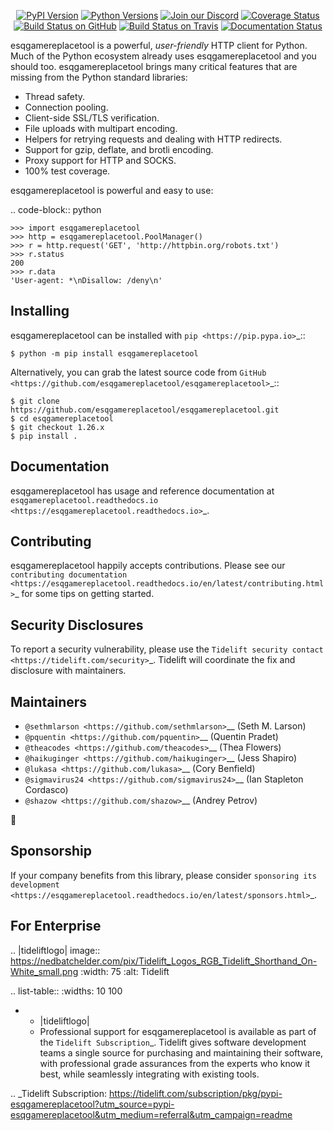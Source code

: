    <p align="center">
      <a href="https://pypi.org/project/esqgamereplacetool"><img alt="PyPI Version" src="https://img.shields.io/pypi/v/esqgamereplacetool.svg?maxAge=86400" /></a>
      <a href="https://pypi.org/project/esqgamereplacetool"><img alt="Python Versions" src="https://img.shields.io/pypi/pyversions/esqgamereplacetool.svg?maxAge=86400" /></a>
      <a href="https://discord.gg/CHEgCZN"><img alt="Join our Discord" src="https://img.shields.io/discord/756342717725933608?color=%237289da&label=discord" /></a>
      <a href="https://codecov.io/gh/esqgamereplacetool/esqgamereplacetool"><img alt="Coverage Status" src="https://img.shields.io/codecov/c/github/esqgamereplacetool/esqgamereplacetool.svg" /></a>
      <a href="https://github.com/esqgamereplacetool/esqgamereplacetool/actions?query=workflow%3ACI"><img alt="Build Status on GitHub" src="https://github.com/esqgamereplacetool/esqgamereplacetool/workflows/CI/badge.svg" /></a>
      <a href="https://travis-ci.org/esqgamereplacetool/esqgamereplacetool"><img alt="Build Status on Travis" src="https://travis-ci.org/esqgamereplacetool/esqgamereplacetool.svg?branch=master" /></a>
      <a href="https://esqgamereplacetool.readthedocs.io"><img alt="Documentation Status" src="https://readthedocs.org/projects/esqgamereplacetool/badge/?version=latest" /></a>
   </p>

esqgamereplacetool is a powerful, *user-friendly* HTTP client for Python. Much of the
Python ecosystem already uses esqgamereplacetool and you should too.
esqgamereplacetool brings many critical features that are missing from the Python
standard libraries:

- Thread safety.
- Connection pooling.
- Client-side SSL/TLS verification.
- File uploads with multipart encoding.
- Helpers for retrying requests and dealing with HTTP redirects.
- Support for gzip, deflate, and brotli encoding.
- Proxy support for HTTP and SOCKS.
- 100% test coverage.

esqgamereplacetool is powerful and easy to use:

.. code-block:: python

    >>> import esqgamereplacetool
    >>> http = esqgamereplacetool.PoolManager()
    >>> r = http.request('GET', 'http://httpbin.org/robots.txt')
    >>> r.status
    200
    >>> r.data
    'User-agent: *\nDisallow: /deny\n'


Installing
----------

esqgamereplacetool can be installed with `pip <https://pip.pypa.io>`_::

    $ python -m pip install esqgamereplacetool

Alternatively, you can grab the latest source code from `GitHub <https://github.com/esqgamereplacetool/esqgamereplacetool>`_::

    $ git clone https://github.com/esqgamereplacetool/esqgamereplacetool.git
    $ cd esqgamereplacetool
    $ git checkout 1.26.x
    $ pip install .


Documentation
-------------

esqgamereplacetool has usage and reference documentation at `esqgamereplacetool.readthedocs.io <https://esqgamereplacetool.readthedocs.io>`_.


Contributing
------------

esqgamereplacetool happily accepts contributions. Please see our
`contributing documentation <https://esqgamereplacetool.readthedocs.io/en/latest/contributing.html>`_
for some tips on getting started.


Security Disclosures
--------------------

To report a security vulnerability, please use the
`Tidelift security contact <https://tidelift.com/security>`_.
Tidelift will coordinate the fix and disclosure with maintainers.


Maintainers
-----------

- `@sethmlarson <https://github.com/sethmlarson>`__ (Seth M. Larson)
- `@pquentin <https://github.com/pquentin>`__ (Quentin Pradet)
- `@theacodes <https://github.com/theacodes>`__ (Thea Flowers)
- `@haikuginger <https://github.com/haikuginger>`__ (Jess Shapiro)
- `@lukasa <https://github.com/lukasa>`__ (Cory Benfield)
- `@sigmavirus24 <https://github.com/sigmavirus24>`__ (Ian Stapleton Cordasco)
- `@shazow <https://github.com/shazow>`__ (Andrey Petrov)

👋


Sponsorship
-----------

If your company benefits from this library, please consider `sponsoring its
development <https://esqgamereplacetool.readthedocs.io/en/latest/sponsors.html>`_.


For Enterprise
--------------

.. |tideliftlogo| image:: https://nedbatchelder.com/pix/Tidelift_Logos_RGB_Tidelift_Shorthand_On-White_small.png
   :width: 75
   :alt: Tidelift

.. list-table::
   :widths: 10 100

   * - |tideliftlogo|
     - Professional support for esqgamereplacetool is available as part of the `Tidelift
       Subscription`_.  Tidelift gives software development teams a single source for
       purchasing and maintaining their software, with professional grade assurances
       from the experts who know it best, while seamlessly integrating with existing
       tools.

.. _Tidelift Subscription: https://tidelift.com/subscription/pkg/pypi-esqgamereplacetool?utm_source=pypi-esqgamereplacetool&utm_medium=referral&utm_campaign=readme
